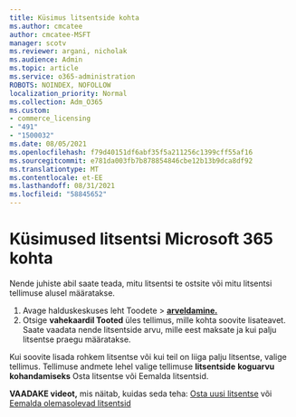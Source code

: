 ```yaml
---
title: Küsimus litsentside kohta
ms.author: cmcatee
author: cmcatee-MSFT
manager: scotv
ms.reviewer: argani, nicholak
ms.audience: Admin
ms.topic: article
ms.service: o365-administration
ROBOTS: NOINDEX, NOFOLLOW
localization_priority: Normal
ms.collection: Adm_O365
ms.custom:
- commerce_licensing
- "491"
- "1500032"
ms.date: 08/05/2021
ms.openlocfilehash: f79d40151df6abf35f5a211256c1399cff55af16
ms.sourcegitcommit: e781da003fb7b878854846cbe12b13b9dca8df92
ms.translationtype: MT
ms.contentlocale: et-EE
ms.lasthandoff: 08/31/2021
ms.locfileid: "58845652"
---
```

# <a name="questions-about-your-microsoft-365-license"></a>Küsimused litsentsi Microsoft 365 kohta

Nende juhiste abil saate teada, mitu litsentsi te ostsite või mitu litsentsi tellimuse alusel määratakse.
  
1. Avage halduskeskuses leht  Toodete \> **[arveldamine.](https://go.microsoft.com/fwlink/p/?linkid=842054)**
2. Otsige **vahekaardil Tooted** üles tellimus, mille kohta soovite lisateavet. Saate vaadata nende litsentside arvu, mille eest maksate ja kui palju litsentse praegu määratakse.

Kui soovite lisada rohkem litsentse või kui teil on liiga palju litsentse, valige tellimus. Tellimuse andmete lehel valige tellimuse **litsentside** **koguarvu kohandamiseks** Osta litsentse või Eemalda litsentsid.

**VAADAKE videot,** mis näitab, kuidas seda teha: [Osta uusi litsentse](https://go.microsoft.com/fwlink/p/?linkid=2154857) või [Eemalda olemasolevad litsentsid](https://go.microsoft.com/fwlink/p/?linkid=2154938)